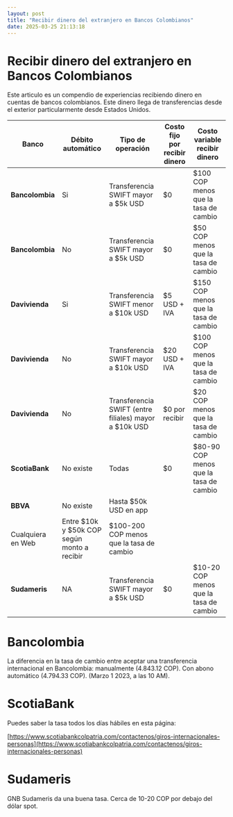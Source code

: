 ```yaml
---
layout: post
title: "Recibir dinero del extranjero en Bancos Colombianos"
date: 2025-03-25 21:13:18
---
```


# Recibir dinero del extranjero en Bancos Colombianos

Este articulo es un compendio de experiencias recibiendo dinero en cuentas de bancos colombianos. Este dinero llega de transferencias desde el exterior particularmente desde Estados Unidos.

| **Banco** | **Débito automático** | **Tipo de operación** | **Costo fijo por recibir dinero** | **Costo variable recibir dinero** |
| --- | --- | --- | --- | --- |
| **Bancolombia** | Si | Transferencia SWIFT mayor a $5k USD | $0 | $100 COP menos que la tasa de cambio |
| **Bancolombia** | No | Transferencia SWIFT mayor a $5k USD | $0 | $50 COP menos que la tasa de cambio |
| **Davivienda** | Si | Transferencia SWIFT menor a $10k USD | $5 USD + IVA | $150 COP menos que la tasa de cambio |
| **Davivienda** | No | Transferencia SWIFT mayor a $10k USD | $20 USD + IVA | $100 COP menos que la tasa de cambio |
| **Davivienda** | No | Transferencia SWIFT (entre filiales) mayor a $10k USD | $0 por recibir | $20 COP menos que la tasa de cambio |
| **ScotiaBank** | No existe | Todas | $0 | $80-90 COP menos que la tasa de cambio |
| **BBVA** | No existe | Hasta $50k USD en app 
Cualquiera en Web | Entre $10k y $50k COP según monto a recibir | $100-200 COP menos que la tasa de cambio |
| **Sudameris** | NA | Transferencia SWIFT mayor a $5k USD | $0 | $10-20 COP menos que la tasa de cambio |

# Bancolombia

La diferencia en la tasa de cambio entre aceptar una transferencia internacional en Bancolombia: manualmente (4.843.12 COP). Con abono automático (4.794.33 COP). (Marzo 1 2023, a las 10 AM).

# ScotiaBank

Puedes saber la tasa todos los días hábiles en esta página: 

[https://www.scotiabankcolpatria.com/contactenos/giros-internacionales-personas](https://www.scotiabankcolpatria.com/contactenos/giros-internacionales-personas)

# Sudameris

GNB Sudameris da una buena tasa. Cerca de 10-20 COP por debajo del dólar spot.